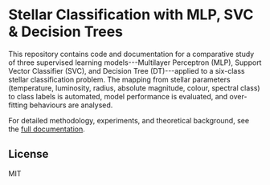 # Stellar Classification with MLP, SVC & Decision Trees

This repository contains code and documentation for a comparative study of three supervised learning models---Multilayer Perceptron (MLP), Support Vector Classifier (SVC), and Decision Tree (DT)---applied to a six-class stellar classification problem. The mapping from stellar parameters (temperature, luminosity, radius, absolute magnitude, colour, spectral class) to class labels is automated, model performance is evaluated, and over-fitting behaviours are analysed.

For detailed methodology, experiments, and theoretical background, see the [full documentation](star_type_classification_documentation.pdf).

## License

MIT
